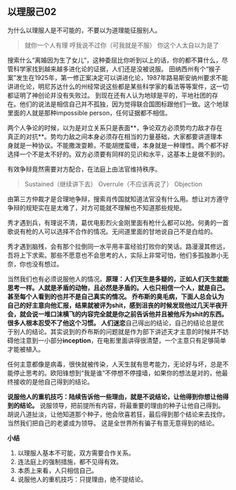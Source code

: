 ## 以理服己02
为什么以理服人是不可能的，不要以为道理能征服别人。

>就你一个人有理
>哼我说不过你（可我就是不服）
>你这个人太自以为是了

搜索什么“离婚因为生了女儿”，这种委屈比你听到以上的话，你的都不算什么，尽管科学家找到越来越多进化论的证据，人们还是没被说服。
田纳西州有个“猴子案”发生在1925年，第一修正案决定可以讲进化论，1987年路易斯安纳州要求不能讲进化论，明尼苏达什么的州经常说这些都是某些科学家的看法等等案件，这一切都证明了神创论并没有失败过。
到现在还有人认为地球是平的，平地社团的存在。他们的说法是相信自己并不孤独，因为觉得联合国图标跟他们一致。这个地球里面的人就是那种impossible person，任何证据都不相信。

两个人争论的时候，以为是对立关系只是表面**，争论双方必须势均力敌才存在真正的对抗**。势均力敌之间本身必须存在相当的力量基础，大家都要讲道理本身就是一种协议。不能撒泼耍赖，不能胡搅蛮缠，本身就是一种理性。两个都不好选择一个不是太不好的。双方必须要有同样的见识和水平，这基本上是做不到的。

有效争辩竟然需要对方配合，在法庭上由法官维持秩序。
>Sustained（继续讲下去）
>Overrule（不应该再说了）
>Objection

由第三方仲裁才是合理地争辩，搜索肖传国就知道法官没有什么用。想让对方遵守争辩的规矩实在是太难了，对方可能就不理解也不知道那些规矩。

秀才遇到兵，有理说不清，葛优电影烈火金刚里面有枪什么都可以抢。何勇的一首歌说有枪的人可以选择不合作的情况。无间道里面的甘地说自己不是白给的。

秀才遇到脑残，会有那个拉倒同一水平用丰富经验打败你的笑话。路漫漫其修远，吾将上下求索。那些不愿意也不会思考的人，实际上非常可怕，他们多孤独渺小无奈，你也没有想过。

当然我们也有必须说服他人的情况。**原理：人们天生是多疑的，正如人们天生就能思考一样。**人就是矛盾的动物，且必然是矛盾的。人也只相信一个人，就是自己。甚至每个人看到的也并不是自己真实的情况。
乔布斯的臭毛病，下面人总会认为自己的好主意向他汇报，结果就被评为shit，感到沮丧的时候发现他过几天半夜开会，就会说一堆口沫横飞的内容完全就是你之前告诉他并且被他斥为shit的东西。很多人根本忍受不了他这个习惯。
人们**迷恋**自己得出的结论，自己的结论总是优于别人的结论。其实说到的乔布斯的问题就是作为部下讲述天才主意的时候并不妨碍他注意到一小部分**inception**，在电影里面讲得很清楚，一个主意只有足够简单才能被植入。

任何主意都像是病毒，很快就被传染，人天生就有思考能力，无论好与坏，总是不能停止思考的。欧阳锋想到“我是谁”不停想不停撞墙，如果你的想法是对的，他最终接收的是他自己得到的结论。

**说服他人的重机技巧：陆续告诉他一些理由，就是不说结论，让他得到你想让他得到的结论。**
说服领导，把前提所有内容，将最重要的理由的种子让他自己得到。胡说八道扯淡，让他知道那个种子，他会欣喜若狂，最后得到那个结论来去找你，当然我们把自己的老婆成为领导。
这是全世界所有骗子有意无意得到的结论。

**小结**

1. 以理服人基本不可能，双方需要合作关系。
2. 连法庭上的强制措施，都不见得有效。
3. 本质上来看，人只相信自己。
4. 说服他人的重机技巧：只提理由，绝不提结论。
















































































































































































